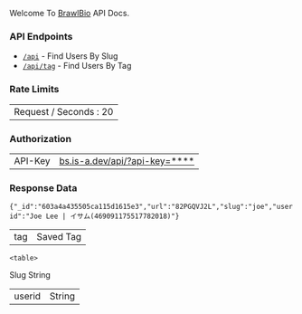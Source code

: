 Welcome To [BrawlBio](https://bs.is-a.dev/) API Docs.

### API Endpoints 

 - [`/api`](https://bs.is-a.dev/api/[Query])  - Find Users By Slug
 - [`/api/tag`](https://bs.is-a.dev/api/tag/[Query]) - Find Users By Tag

### Rate Limits 

<table>
  <tr>
    <td align="center" style="padding=5;width=50%;">
   Request / Seconds : 20
   </td>
  </tr>
    </table>
    

    
### Authorization



<table>
  <tr>
      <td align="center" style="padding=5;width=50%;">
API-Key   </td>
    <td align="center" style="padding=5;width=50%;">
     <a href="https://bs.is-a.dev/api/?api-key=">bs.is-a.dev/api/?api-key=****</a>
   </td>
  </tr>
    </table>


### Response Data

```{"_id":"603a4a435505ca115d1615e3","url":"82PGQVJ2L","slug":"joe","userid":"Joe Lee | イサム(469091175517782018)"}```

 <table>
  <tr>
      <td align="center" style="padding=5;width=50%;">
tag  </td>
    <td align="center" style="padding=5;width=50%;">
    Saved Tag
   </td>
  </tr>
    </table> 
    
    <table>
  <tr>
      <td align="center" style="padding=5;width=50%;">
Slug   </td>
    <td align="center" style="padding=5;width=50%;">
String   </td>
  </tr>
    </table>
    <table>
  <tr>
      <td align="center" style="padding=5;width=50%;">
userid  </td>
    <td align="center" style="padding=5;width=50%;">String   </td>
  </tr>
    </table>

